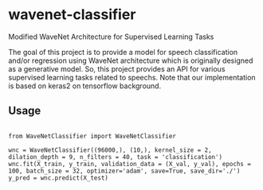 # wavenet-classifier
Modified WaveNet Architecture for Supervised Learning Tasks

The goal of this project is to provide a model for speech classification and/or regression using WaveNet architecture which is originally designed as a generative model.
So, this project provides an API for various supervised learning tasks related to speechs.
Note that our implementation is based on keras2 on tensorflow background.

## Usage
<pre>
<code>
from WaveNetClassifier import WaveNetClassifier

wnc = WaveNetClassifier((96000,), (10,), kernel_size = 2, dilation_depth = 9, n_filters = 40, task = 'classification')
wnc.fit(X_train, y_train, validation_data = (X_val, y_val), epochs = 100, batch_size = 32, optimizer='adam', save=True, save_dir='./')
y_pred = wnc.predict(X_test)
</code>
</pre>
